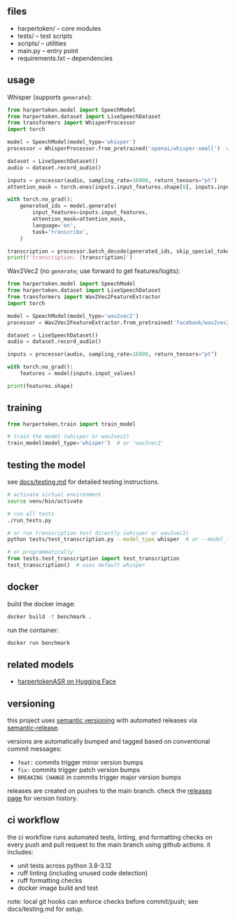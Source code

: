 ## files

- harpertoken/ – core modules
- tests/ – test scripts
- scripts/ – utilities
- main.py – entry point
- requirements.txt – dependencies

## usage

Whisper (supports `generate`):

```python
from harpertoken.model import SpeechModel
from harpertoken.dataset import LiveSpeechDataset
from transformers import WhisperProcessor
import torch

model = SpeechModel(model_type='whisper')
processor = WhisperProcessor.from_pretrained('openai/whisper-small')  # use 'openai/whisper-tiny' for speed

dataset = LiveSpeechDataset()
audio = dataset.record_audio()

inputs = processor(audio, sampling_rate=16000, return_tensors="pt")
attention_mask = torch.ones(inputs.input_features.shape[0], inputs.input_features.shape[1], dtype=torch.long)

with torch.no_grad():
    generated_ids = model.generate(
        input_features=inputs.input_features,
        attention_mask=attention_mask,
        language='en',
        task='transcribe',
    )

transcription = processor.batch_decode(generated_ids, skip_special_tokens=True)[0]
print(f'transcription: {transcription}')
```

Wav2Vec2 (no `generate`; use forward to get features/logits):

```python
from harpertoken.model import SpeechModel
from harpertoken.dataset import LiveSpeechDataset
from transformers import Wav2Vec2FeatureExtractor
import torch

model = SpeechModel(model_type='wav2vec2')
processor = Wav2Vec2FeatureExtractor.from_pretrained('facebook/wav2vec2-base-960h')

dataset = LiveSpeechDataset()
audio = dataset.record_audio()

inputs = processor(audio, sampling_rate=16000, return_tensors="pt")

with torch.no_grad():
    features = model(inputs.input_values)

print(features.shape)
```

## training

```python
from harpertoken.train import train_model

# train the model (whisper or wav2vec2)
train_model(model_type='whisper')  # or 'wav2vec2'
```

## testing the model

see [docs/testing.md](docs/TESTING.md) for detailed testing instructions.

```bash
# activate virtual environment
source venv/bin/activate

# run all tests
./run_tests.py

# or run transcription test directly (whisper or wav2vec2)
python tests/test_transcription.py --model_type whisper  # or --model_type wav2vec2
```

```python
# or programmatically
from tests.test_transcription import test_transcription
test_transcription()  # uses default whisper
```

## docker

build the docker image:

```bash
docker build -t benchmark .
```

run the container:

```bash
docker run benchmark
```

## related models

- [harpertokenASR on Hugging Face](https://huggingface.co/harpertoken/harpertokenASR)

## versioning

this project uses [semantic versioning](https://semver.org/) with automated releases via [semantic-release](https://github.com/semantic-release/semantic-release).

versions are automatically bumped and tagged based on conventional commit messages:
- `feat:` commits trigger minor version bumps
- `fix:` commits trigger patch version bumps
- `BREAKING CHANGE` in commits trigger major version bumps

releases are created on pushes to the main branch. check the [releases page](https://github.com/bniladridas/benchmark/releases) for version history.

## ci workflow

the ci workflow runs automated tests, linting, and formatting checks on every push and pull request to the main branch using github actions. it includes:

- unit tests across python 3.8-3.12
- ruff linting (including unused code detection)
- ruff formatting checks
- docker image build and test

note: local git hooks can enforce checks before commit/push; see docs/testing.md for setup.
